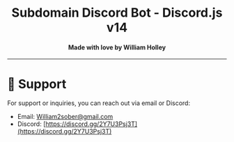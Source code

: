 <h1 align="center">
   Subdomain Discord Bot - Discord.js v14
</h1>
<h4 align="center">Made with love by William Holley</h4>

---------

# 💖 Support
For support or inquiries, you can reach out via email or Discord:

- Email: [William2sober@gmail.com](mailto:William2sober@gmail.com)
- Discord: [https://discord.gg/2Y7U3Psj3T](https://discord.gg/2Y7U3Psj3T)
